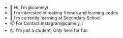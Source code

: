 - 👋 Hi, I’m @comelyi
- 👀 I’m interested in making friends and learning codes
- 🌱 I’m currently learning at Secondary School
- 📫 For Contact:instagram@camely_i
- 😛 I'm just a student; Only here for fun

<!---
comelyi/comelyi is a ✨ special ✨ repository because its `README.md` (this file) appears on your GitHub profile.
You can click the Preview link to take a look at your changes.
--->
